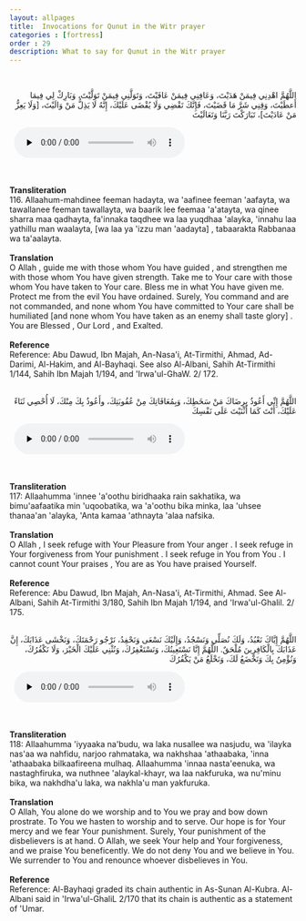```yaml
---
layout: allpages
title:  Invocations for Qunut in the Witr prayer
categories : [fortress]
order : 29
description: What to say for Qunut in the Witr prayer
---
```

&nbsp;
<div class="arabictext" dir="RTL">

اللَّهُمَّ اهْدِنِي فِيمَنْ هَدَيْتَ، وَعَافِنِي فِيمَنْ عَافَيْتَ، وَتَوَلَّنِي فِيمَنْ تَوَلَّيْتَ، وَبَارِكْ لِي فِيمَا أَعطَيْتَ، وَقِنِي شَرَّ مَا قَضَيْتَ، فَإِنَّكَ تَقْضِي وَلَا يُقْضَى عَلَيْكَ، إِنَّهُ لَا يَذِلُّ مَنْ وَالَيْتَ، [وَلَا يَعِزُّ مَنْ عَادَيْتَ]، تَبَارَكْتَ رَبَّنَا وَتَعَالَيْتَ

</div>
&nbsp;


<audio controls  preload="none">
  <source src="{{ site.baseurl }}/audio/fortress/116.mp3" type="audio/mpeg">
Your browser does not support the audio element.
</audio>


&nbsp;
<div class="duaextra" tabindex="0">
<div><strong>Transliteration</strong></div>
<div class="extra">116. Allaahum-mahdinee feeman hadayta, wa 'aafinee feeman 'aafayta, wa tawallanee feeman tawallayta, wa baarik lee feemaa 'a'atayta, wa qinee sharra maa qadhayta, fa'innaka taqdhee wa laa yuqdhaa 'alayka, 'innahu laa yathillu man waalayta, [wa laa ya 'izzu man 'aadayta] , tabaarakta Rabbanaa wa ta'aalayta.</div>
</div>
&nbsp;
<div class="duaextra" tabindex="0">
<div><strong>Translation</strong></div>
<div class="extra">O Allah , guide me with those whom You have guided , and strengthen me with those whom You have given strength. Take me to Your care with those whom You have taken to Your care. Bless me in what You have given me. Protect me from the evil You have ordained. Surely, You command and are not commanded, and none whom You have committed to Your care shall be humiliated [and none whom You have taken as an enemy shall taste glory] . You are Blessed , Our Lord , and Exalted.</div>
</div>
&nbsp;
<div class="duaextra" tabindex="0">
<div><strong>Reference</strong></div>
<div class="extra">Reference: Abu Dawud, Ibn Majah, An-Nasa'i, At-Tirmithi, Ahmad, Ad-Darimi, Al-Hakim, and Al-Bayhaqi. See also Al-Albani, Sahih At-Tirmithi 1/144, Sahih Ibn Majah 1/194, and 'Irwa'ul-GhaW. 2/ 172.</div>
</div>
&nbsp;
<div class="arabictext" dir="RTL">

اللَّهُمَّ إِنِّي أَعُوذُ بِرِضَاكَ مَنْ سَخَطِكَ، وَبِمُعَافَاتِكَ مِنْ عُقُوبَتِكَ، وأَعُوذُ بِكَ مِنْكَ، لَا أُحْصِي ثَنَاءً عَلَيْكَ، أَنْتَ كَمَا أَثْنَيْتَ عَلَى نَفْسِكَ

</div>
&nbsp;


<audio controls  preload="none">
  <source src="{{ site.baseurl }}/audio/fortress/117.mp3" type="audio/mpeg">
Your browser does not support the audio element.
</audio>


&nbsp;
<div class="duaextra" tabindex="0">
<div><strong>Transliteration</strong></div>
<div class="extra">117: Allaahumma 'innee 'a'oothu biridhaaka rain sakhatika, wa bimu'aafaatika min 'uqoobatika, wa 'a'oothu bika minka, laa 'uhsee thanaa'an 'alayka, 'Anta kamaa 'athnayta 'alaa nafsika.</div>
</div>
&nbsp;
<div class="duaextra" tabindex="0">
<div><strong>Translation</strong></div>
<div class="extra">O Allah , I seek refuge with Your Pleasure from Your anger . I seek refuge in Your forgiveness from Your punishment . I seek refuge in You from You . I cannot count Your praises , You are as You have praised Yourself.</div>
</div>
&nbsp;
<div class="duaextra" tabindex="0">
<div><strong>Reference</strong></div>
<div class="extra">Reference: Abu Dawud, Ibn Majah, An-Nasa'i, At-Tirmithi, Ahmad. See Al-Albani, Sahih At-Tirmithi 3/180, Sahih Ibn Majah 1/194, and 'Irwa'ul-Ghalil. 2/ 175.</div>
</div>
&nbsp;
<div class="arabictext" dir="RTL">

اللَّهُمَّ إِيَّاكَ نَعْبُدُ، وَلَكَ نُصَلِّي وَنَسْجُدُ، وَإِلَيْكَ نَسْعَى وَنَحْفِدُ، نَرْجُو رَحْمَتَكَ، وَنَخْشَى عَذَابَكَ، إِنَّ عَذَابَكَ بِالْكَافِرِينَ مُلْحَقٌ. اللَّهُمَّ إِنَّا نَسْتَعِينُكَ، وَنَسْتَغْفِرُكَ، وَنُثْنِي عَلَيْكَ الْخَيْرَ، وَلَا نَكْفُرُكَ، وَنُؤْمِنُ بِكَ وَنَخْضَعُ لَكَ، وَنَخْلَعُ مَنْ يَكْفُرُكَ

</div>
&nbsp;


<audio controls  preload="none">
  <source src="{{ site.baseurl }}/audio/fortress/118.mp3" type="audio/mpeg">
Your browser does not support the audio element.
</audio>


&nbsp;
<div class="duaextra" tabindex="0">
<div><strong>Transliteration</strong></div>
<div class="extra">118: Allaahumma 'iyyaaka na'budu, wa laka nusallee wa nasjudu, wa 'ilayka nas'aa wa nahfidu, narjoo rahmataka, wa nakhshaa 'athaabaka, 'inna 'athaabaka bilkaafireena mulhaq. Allaahumma 'innaa nasta'eenuka, wa nastaghfiruka, wa nuthnee 'alaykal-khayr, wa laa nakfuruka, wa nu'minu bika, wa nakhdha'u laka, wa nakhla'u man yakfuruka.</div>
</div>
&nbsp;
<div class="duaextra" tabindex="0">
<div><strong>Translation</strong></div>
<div class="extra">O Allah, You alone do we worship and to You we pray and bow down prostrate. To You we hasten to worship and to serve. Our hope is for Your mercy and we fear Your punishment. Surely, Your punishment of the disbelievers is at hand. O Allah, we seek Your help and Your forgiveness, and we praise You beneficently. We do not deny You and we believe in You. We surrender to You and renounce whoever disbelieves in You.</div>
</div>
&nbsp;
<div class="duaextra" tabindex="0">
<div><strong>Reference</strong></div>
<div class="extra">Reference: Al-Bayhaqi graded its chain authentic in As-Sunan Al-Kubra. Al-Albani said in 'Irwa'ul-GhaliL 2/170 that its chain is authentic as a statement of 'Umar.</div>
</div>